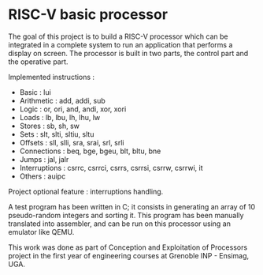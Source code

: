 # RISC-V basic processor

The goal of this project is to build a RISC-V processor which can be integrated in a complete system to run an application that performs a display on screen. The processor is built in two parts, the control part and the operative part.

Implemented instructions :
- Basic : lui
- Arithmetic : add, addi, sub
- Logic : or, ori, and, andi, xor, xori
- Loads : lb, lbu, lh, lhu, lw
- Stores : sb, sh, sw
- Sets : slt, slti, sltiu, sltu
- Offsets : sll, slli, sra, srai, srl, srli
- Connections : beq, bge, bgeu, blt, bltu, bne
- Jumps : jal, jalr
- Interruptions : csrrc, csrrci, csrrs, csrrsi, csrrw, csrrwi, it
- Others : auipc


Project optional feature : interruptions handling.


A test program has been written in C; it consists in generating an array of 10 pseudo-random integers and sorting it. This program has been manually translated into assembler, and can be run on this processor using an emulator like QEMU.

This work was done as part of Conception and Exploitation of Processors project in the first year of engineering courses at Grenoble INP - Ensimag, UGA.
